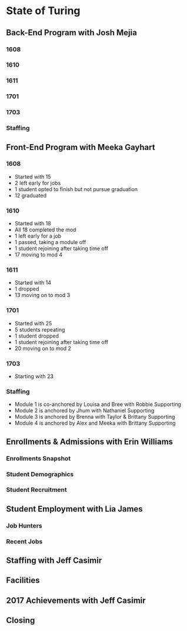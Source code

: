 # State of Turing

## Back-End Program with Josh Mejia

### 1608

### 1610

### 1611

### 1701

### 1703

### Staffing

## Front-End Program with Meeka Gayhart

### 1608

- Started with 15
- 2 left early for jobs
- 1 student opted to finish but not pursue graduation
- 12 graduated

### 1610

- Started with 18
- All 18 completed the mod
- 1 left early for a job
- 1 passed, taking a module off
- 1 student rejoining after taking time off
- 17 moving to mod 4

### 1611

- Started with 14
- 1 dropped
- 13 moving on to mod 3

### 1701

- Started with 25
- 5 students repeating
- 1 student dropped
- 1 student rejoining after taking time off
- 20 moving on to mod 2

### 1703

- Starting with 23

### Staffing

- Module 1 is co-anchored by Louisa and Bree with Robbie Supporting
- Module 2 is anchored by Jhum with Nathaniel Supporting
- Module 3 is anchored by Brenna with Taylor & Brittany Supporting
- Module 4 is anchored by Alex and Meeka with Brittany Supporting

## Enrollments & Admissions with Erin Williams

### Enrollments Snapshot

### Student Demographics

### Student Recruitment

## Student Employment with Lia James

### Job Hunters

### Recent Jobs

## Staffing with Jeff Casimir

## Facilities

## 2017 Achievements with Jeff Casimir

## Closing
